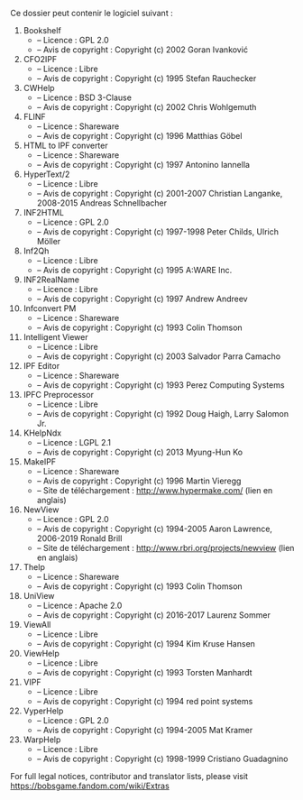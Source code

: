 ﻿Ce dossier peut contenir le logiciel suivant :

1. Bookshelf
   - – Licence : GPL 2.0
   - – Avis de copyright : Copyright (c) 2002 Goran Ivanković
2. CFO2IPF
   - – Licence : Libre
   - – Avis de copyright : Copyright (c) 1995 Stefan Rauchecker
3. CWHelp
   - – Licence : BSD 3-Clause
   - – Avis de copyright : Copyright (c) 2002 Chris Wohlgemuth
4. FLINF
   - – Licence : Shareware
   - – Avis de copyright : Copyright (c) 1996 Matthias Göbel
5. HTML to IPF converter
   - – Licence : Shareware
   - – Avis de copyright : Copyright (c) 1997 Antonino Iannella
6. HyperText/2
   - – Licence : Libre
   - – Avis de copyright : Copyright (c) 2001-2007 Christian Langanke, 2008-2015 Andreas Schnellbacher
7. INF2HTML
   - – Licence : GPL 2.0
   - – Avis de copyright : Copyright (c) 1997-1998 Peter Childs, Ulrich Möller
8. Inf2Qh
   - – Licence : Libre
   - – Avis de copyright : Copyright (c) 1995 A:WARE Inc.
9. INF2RealName
   - – Licence : Libre
   - – Avis de copyright : Copyright (c) 1997 Andrew Andreev
10. Infconvert PM
    - – Licence : Shareware
    - – Avis de copyright : Copyright (c) 1993 Colin Thomson
11. Intelligent Viewer
    - – Licence : Libre
    - – Avis de copyright : Copyright (c) 2003 Salvador Parra Camacho
12. IPF Editor
    - – Licence : Shareware
    - – Avis de copyright : Copyright (c) 1993 Perez Computing Systems
13. IPFC Preprocessor
    - – Licence : Libre
    - – Avis de copyright : Copyright (c) 1992 Doug Haigh, Larry Salomon Jr.
14. KHelpNdx
    - – Licence : LGPL 2.1
    - – Avis de copyright : Copyright (c) 2013 Myung-Hun Ko
15. MakeIPF
    - – Licence : Shareware
    - – Avis de copyright : Copyright (c) 1996 Martin Vieregg
    - – Site de téléchargement : http://www.hypermake.com/ (lien en anglais)
16. NewView
    - – Licence : GPL 2.0
    - – Avis de copyright : Copyright (c) 1994-2005 Aaron Lawrence, 2006-2019 Ronald Brill
    - – Site de téléchargement : http://www.rbri.org/projects/newview (lien en anglais)
17. Thelp
    - – Licence : Shareware
    - – Avis de copyright : Copyright (c) 1993 Colin Thomson
18. UniView
    - – Licence : Apache 2.0
    - – Avis de copyright : Copyright (c) 2016-2017 Laurenz Sommer
19. ViewAll
    - – Licence : Libre
    - – Avis de copyright : Copyright (c) 1994 Kim Kruse Hansen
20. ViewHelp
    - – Licence : Libre
    - – Avis de copyright : Copyright (c) 1993 Torsten Manhardt
21. VIPF
    - – Licence : Libre
    - – Avis de copyright : Copyright (c) 1994 red point systems
22. VyperHelp
    - – Licence : GPL 2.0
    - – Avis de copyright : Copyright (c) 1994-2005 Mat Kramer
23. WarpHelp
    - – Licence : Libre
    - – Avis de copyright : Copyright (c) 1998-1999 Cristiano Guadagnino

For full legal notices, contributor and translator lists, please visit https://bobsgame.fandom.com/wiki/Extras